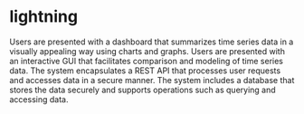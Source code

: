 # lightning
Users are presented with a dashboard that summarizes time series data in a visually appealing way using charts and graphs.  Users are presented with an interactive GUI that facilitates comparison and modeling of time series data. The system encapsulates a REST API that processes user requests and accesses data in a secure manner. The system includes a database that stores the data securely and supports operations such as querying and accessing data.
